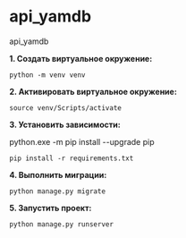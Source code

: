 # api_yamdb
api_yamdb

**1. Создать виртуальное окружение:**

```
python -m venv venv
```

**2. Активировать виртуальное окружение:**

```
source venv/Scripts/activate
```

**3. Установить зависимости:**

python.exe -m pip install --upgrade pip

```
pip install -r requirements.txt
```

**4. Выполнить миграции:**

```
python manage.py migrate
```

**5. Запустить проект:**

```
python manage.py runserver
```
